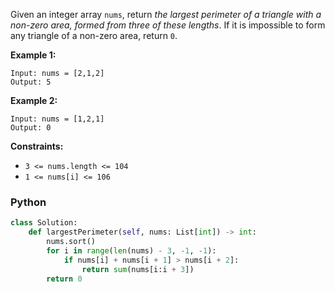 Given an integer array  `nums`, return  _the largest perimeter of a triangle with a non-zero area, formed from three of these lengths_. If it is impossible to form any triangle of a non-zero area, return  `0`.

**Example 1:**
```
Input: nums = [2,1,2]
Output: 5
```

**Example 2:**
```
Input: nums = [1,2,1]
Output: 0
```

**Constraints:**

-   `3 <= nums.length <= 104`
-   `1 <= nums[i] <= 106`


### Python
```python
class Solution:
    def largestPerimeter(self, nums: List[int]) -> int:
        nums.sort()
        for i in range(len(nums) - 3, -1, -1):
            if nums[i] + nums[i + 1] > nums[i + 2]:
                return sum(nums[i:i + 3])
        return 0
```